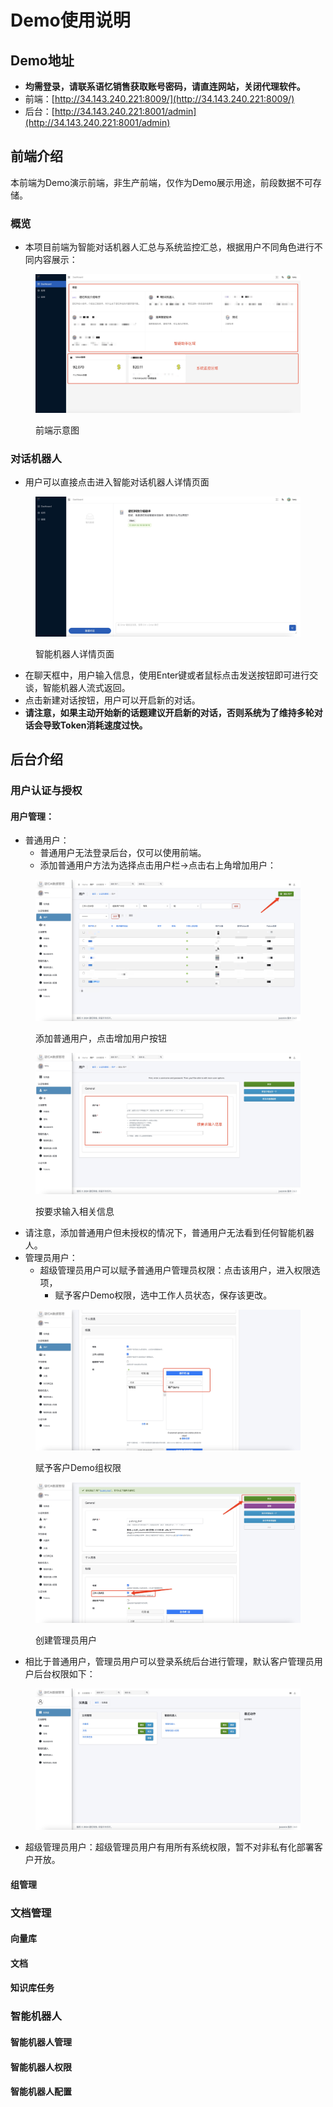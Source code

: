 # Demo使用说明

## Demo地址 <a href="#lrjnr" id="lrjnr"></a>

* **均需登录，请联系语忆销售获取账号密码，请直连网站，关闭代理软件。**
* 前端：[http://34.143.240.221:8009/](http://34.143.240.221:8009/)
* 后台：[http://34.143.240.221:8001/admin](http://34.143.240.221:8001/admin)

## 前端介绍

本前端为Demo演示前端，非生产前端，仅作为Demo展示用途，前段数据不可存储。

### 概览

* 本项目前端为智能对话机器人汇总与系统监控汇总，根据用户不同角色进行不同内容展示：

<figure><img src="https://raw.githubusercontent.com/tonyhuang2022/GenAI-Platform-doc/main/.gitbook/assets/image.png" alt=""><figcaption><p>前端示意图</p></figcaption></figure>




### 对话机器人

* 用户可以直接点击进入智能对话机器人详情页面

<figure><img src="https://raw.githubusercontent.com/tonyhuang2022/GenAI-Platform-doc/main/.gitbook/assets/image (1).png" alt=""><figcaption><p>智能机器人详情页面</p></figcaption></figure>

* 在聊天框中，用户输入信息，使用Enter键或者鼠标点击发送按钮即可进行交谈，智能机器人流式返回。
* 点击新建对话按钮，用户可以开启新的对话。
* **请注意，如果主动开始新的话题建议开启新的对话，否则系统为了维持多轮对话会导致Token消耗速度过快。**

## 后台介绍

### 用户认证与授权

#### 用户管理：

* 普通用户：
  * 普通用户无法登录后台，仅可以使用前端。
  * 添加普通用户方法为选择点击用户栏->点击右上角增加用户：

<figure><img src="https://raw.githubusercontent.com/tonyhuang2022/GenAI-Platform-doc/main/.gitbook/assets/image (2).png" alt=""><figcaption><p>添加普通用户，点击增加用户按钮</p></figcaption></figure>

<figure><img src="https://raw.githubusercontent.com/tonyhuang2022/GenAI-Platform-doc/main/.gitbook/assets/image (3).png" alt=""><figcaption><p>按要求输入相关信息</p></figcaption></figure>

  * 请注意，添加普通用户但未授权的情况下，普通用户无法看到任何智能机器人。
* 管理员用户：
  * 超级管理员用户可以赋予普通用户管理员权限：点击该用户，进入权限选项，
    * 赋予客户Demo权限，选中工作人员状态，保存该更改。

<figure><img src="https://raw.githubusercontent.com/tonyhuang2022/GenAI-Platform-doc/main/.gitbook/assets/image (6).png" alt=""><figcaption><p>赋予客户Demo组权限</p></figcaption></figure>

<figure><img src="https://raw.githubusercontent.com/tonyhuang2022/GenAI-Platform-doc/main/.gitbook/assets/image (4).png" alt=""><figcaption><p>创建管理员用户</p></figcaption></figure>

* 相比于普通用户，管理员用户可以登录系统后台进行管理，默认客户管理员用户后台权限如下：
<figure><img src="https://raw.githubusercontent.com/tonyhuang2022/GenAI-Platform-doc/main/.gitbook/assets/image (5).png" alt=""><figcaption></figcaption></figure>

* 超级管理员用户：超级管理员用户有用所有系统权限，暂不对非私有化部署客户开放。

#### 组管理

### 文档管理

#### 向量库

#### 文档

#### 知识库任务

### 智能机器人

#### 智能机器人管理

#### 智能机器人权限

#### 智能机器人配置

##

##
